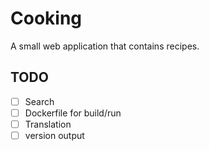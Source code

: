 # Cooking

A small web application that contains recipes.

## TODO

* [ ] Search
* [ ] Dockerfile for build/run
* [ ] Translation
* [ ] version output